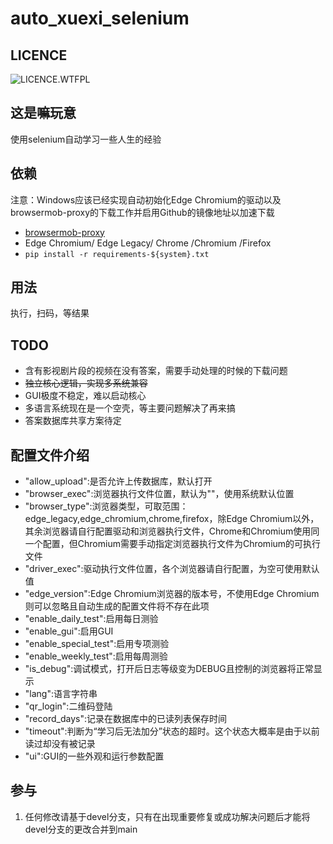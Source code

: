 # auto_xuexi_selenium

## LICENCE

![LICENCE.WTFPL](https://img.shields.io/github/license/zhanghua000/auto_xuexi_selenium?logoColor=9cf&style=flat-square "WTFPL LICENCE")  

## 这是嘛玩意

使用selenium自动学习一些人生的经验  

## 依赖

注意：Windows应该已经实现自动初始化Edge Chromium的驱动以及browsermob-proxy的下载工作并启用Github的镜像地址以加速下载

- [browsermob-proxy](https://github.com/lightbody/browsermob-proxy)
- Edge Chromium/ Edge Legacy/ Chrome /Chromium /Firefox
- `pip install -r requirements-${system}.txt`

## 用法

执行，扫码，等结果  

## TODO

- 含有影视剧片段的视频在没有答案，需要手动处理的时候的下载问题  
- ~~独立核心逻辑，实现多系统兼容~~
- GUI极度不稳定，难以启动核心
- 多语言系统现在是一个空壳，等主要问题解决了再来搞
- 答案数据库共享方案待定

## 配置文件介绍

- "allow_upload":是否允许上传数据库，默认打开  
- "browser_exec":浏览器执行文件位置，默认为""，使用系统默认位置  
- "browser_type":浏览器类型，可取范围：edge_legacy,edge_chromium,chrome,firefox，除Edge Chromium以外，其余浏览器请自行配置驱动和浏览器执行文件，Chrome和Chromium使用同一个配置，但Chromium需要手动指定浏览器执行文件为Chromium的可执行文件  
- "driver_exec":驱动执行文件位置，各个浏览器请自行配置，为空可使用默认值
- "edge_version":Edge Chromium浏览器的版本号，不使用Edge Chromium则可以忽略且自动生成的配置文件将不存在此项  
- "enable_daily_test":启用每日测验  
- "enable_gui":启用GUI
- "enable_special_test":启用专项测验  
- "enable_weekly_test":启用每周测验  
- "is_debug":调试模式，打开后日志等级变为DEBUG且控制的浏览器将正常显示 
- "lang":语言字符串
- "qr_login":二维码登陆  
- "record_days":记录在数据库中的已读列表保存时间  
- "timeout":判断为“学习后无法加分”状态的超时。这个状态大概率是由于以前读过却没有被记录  
- "ui":GUI的一些外观和运行参数配置

## 参与

1. 任何修改请基于devel分支，只有在出现重要修复或成功解决问题后才能将devel分支的更改合并到main  
